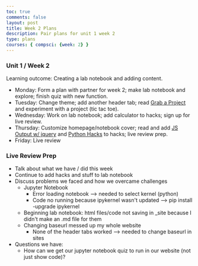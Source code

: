 ```yaml
---
toc: true
comments: false
layout: post
title: Week 2 Plans
description: Pair plans for unit 1 week 2
type: plans
courses: { compsci: {week: 2} }
---
```


### Unit 1 / Week 2
Learning outcome: Creating a lab notebook and adding content.
- Monday: Form a plan with partner for week 2; make lab notebook and explore; finish quiz with new function.
- Tuesday: Change theme; add another header tab; read [Grab a Project](https://nighthawkcoders.github.io/teacher//c1.3/2023/08/30/javascript_grab_IPYNB_2_.html) and experiment with a project (tic tac toe).
- Wednesday: Work on lab notebook; add calculator to hacks; sign up for live review.
- Thursday: Customize homepage/notebook cover; read and add [JS Output w/ jquery](https://nighthawkcoders.github.io/teacher//c3.0/c3.1/c4.1/2023/09/06/javascript-output-jquery_IPYNB_2_.html) and [Python Hacks](https://nighthawkcoders.github.io/teacher//c4.0/2023/08/23/python_tricks_IPYNB_2_.html) to hacks; live review prep.
- Friday: Live review


### Live Review Prep
- Talk about what we have / did this week
- Continue to add hacks and stuff to lab notebook
- Discuss problems we faced and how we overcame challenges
    - Jupyter Notebook
        - Error loading notebook --> needed to select kernel (python)
        - Code no running because ipykernel wasn't updated --> pip install -upgrade ipykernel
    - Beginning lab notebook: html files/code not saving in _site because I didn't make an .md file for them
    - Changing baseurl messed up my whole website
        - None of the header tabs worked --> needed to change baseurl in sites
- Questions we have:
    - How can we get our jupyter notebook quiz to run in our website (not just show code)?